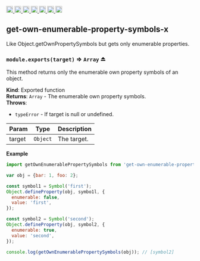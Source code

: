 <a
  href="https://travis-ci.org/Xotic750/get-own-enumerable-property-symbols-x"
  title="Travis status">
<img
  src="https://travis-ci.org/Xotic750/get-own-enumerable-property-symbols-x.svg?branch=master"
  alt="Travis status" height="18">
</a>
<a
  href="https://david-dm.org/Xotic750/get-own-enumerable-property-symbols-x"
  title="Dependency status">
<img src="https://david-dm.org/Xotic750/get-own-enumerable-property-symbols-x/status.svg"
  alt="Dependency status" height="18"/>
</a>
<a
  href="https://david-dm.org/Xotic750/get-own-enumerable-property-symbols-x?type=dev"
  title="devDependency status">
<img src="https://david-dm.org/Xotic750/get-own-enumerable-property-symbols-x/dev-status.svg"
  alt="devDependency status" height="18"/>
</a>
<a
  href="https://badge.fury.io/js/get-own-enumerable-property-symbols-x"
  title="npm version">
<img src="https://badge.fury.io/js/get-own-enumerable-property-symbols-x.svg"
  alt="npm version" height="18">
</a>
<a
  href="https://www.jsdelivr.com/package/npm/get-own-enumerable-property-symbols-x"
  title="jsDelivr hits">
<img src="https://data.jsdelivr.com/v1/package/npm/get-own-enumerable-property-symbols-x/badge?style=rounded"
  alt="jsDelivr hits" height="18">
</a>
<a
  href="https://bettercodehub.com/results/Xotic750/get-own-enumerable-property-symbols-x"
  title="bettercodehub score">
<img src="https://bettercodehub.com/edge/badge/Xotic750/get-own-enumerable-property-symbols-x?branch=master"
  alt="bettercodehub score" height="18">
</a>
<a
  href="https://coveralls.io/github/Xotic750/get-own-enumerable-property-symbols-x?branch=master"
  title="Coverage Status">
<img src="https://coveralls.io/repos/github/Xotic750/get-own-enumerable-property-symbols-x/badge.svg?branch=master"
  alt="Coverage Status" height="18">
</a>

<a name="module_get-own-enumerable-property-symbols-x"></a>

## get-own-enumerable-property-symbols-x

Like Object.getOwnPropertySymbols but gets only enumerable properties.

<a name="exp_module_get-own-enumerable-property-symbols-x--module.exports"></a>

### `module.exports(target)` ⇒ <code>Array</code> ⏏

This method returns only the enumerable own property symbols of an object.

**Kind**: Exported function  
**Returns**: <code>Array</code> - The enumerable own property symbols.  
**Throws**:

- <code>typeError</code> - If target is null or undefined.

| Param  | Type                | Description |
| ------ | ------------------- | ----------- |
| target | <code>Object</code> | The target. |

**Example**

```js
import getOwnEnumerablePropertySymbols from 'get-own-enumerable-property-symbols-x';

var obj = {bar: 1, foo: 2};

const symbol1 = Symbol('first');
Object.defineProperty(obj, symbo1l, {
  enumerable: false,
  value: 'first',
});

const symbol2 = Symbol('second');
Object.defineProperty(obj, symbol2, {
  enumerable: true,
  value: 'second',
});

console.log(getOwnEnumerablePropertySymbols(obj)); // [symbol2]
```
